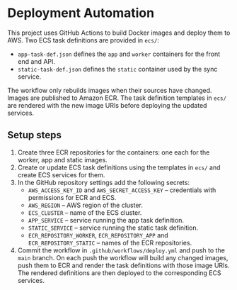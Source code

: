 # Deployment Automation

This project uses GitHub Actions to build Docker images and deploy them to AWS.
Two ECS task definitions are provided in `ecs/`:

- `app-task-def.json` defines the `app` and `worker` containers for the front end
  and API.
- `static-task-def.json` defines the `static` container used by the sync
  service.

The workflow only rebuilds images when their sources have changed. Images are
published to Amazon ECR. The task definition templates in `ecs/` are rendered
with the new image URIs before deploying the updated services.

## Setup steps

1. Create three ECR repositories for the containers: one each for the worker,
   app and static images.
2. Create or update ECS task definitions using the templates in `ecs/` and
   create ECS services for them.
3. In the GitHub repository settings add the following secrets:
   - `AWS_ACCESS_KEY_ID` and `AWS_SECRET_ACCESS_KEY` – credentials with
     permissions for ECR and ECS.
   - `AWS_REGION` – AWS region of the cluster.
   - `ECS_CLUSTER` – name of the ECS cluster.
   - `APP_SERVICE` – service running the app task definition.
   - `STATIC_SERVICE` – service running the static task definition.
   - `ECR_REPOSITORY_WORKER`, `ECR_REPOSITORY_APP` and
     `ECR_REPOSITORY_STATIC` – names of the ECR repositories.
4. Commit the workflow in `.github/workflows/deploy.yml` and push to the `main`
   branch. On each push the workflow will build any changed images, push them to
   ECR and render the task definitions with those image URIs. The rendered
   definitions are then deployed to the corresponding ECS services.
